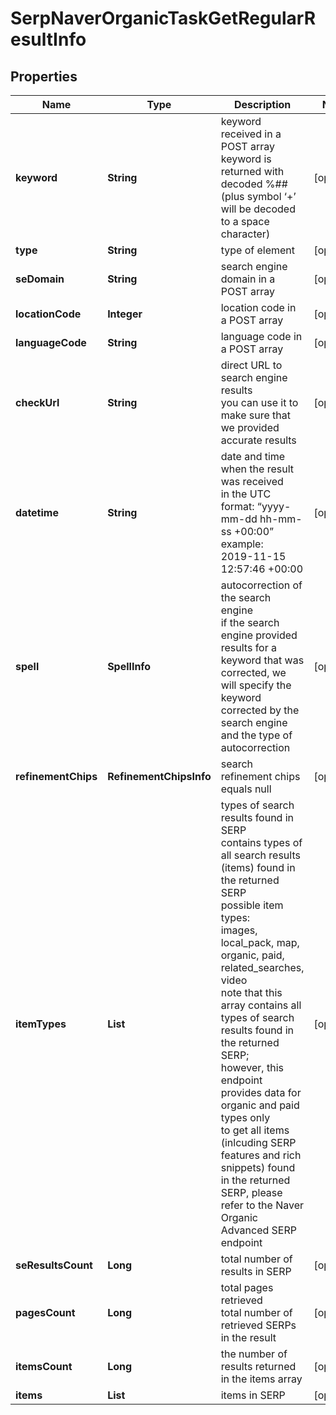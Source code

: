 # SerpNaverOrganicTaskGetRegularResultInfo


## Properties

| Name | Type | Description | Notes |
|------------ | ------------- | ------------- | -------------|
**keyword** | **String** | keyword received in a POST array<br>keyword is returned with decoded %## (plus symbol ‘+’ will be decoded to a space character) |[optional]|
**type** | **String** | type of element |[optional]|
**seDomain** | **String** | search engine domain in a POST array |[optional]|
**locationCode** | **Integer** | location code in a POST array |[optional]|
**languageCode** | **String** | language code in a POST array |[optional]|
**checkUrl** | **String** | direct URL to search engine results<br>you can use it to make sure that we provided accurate results |[optional]|
**datetime** | **String** | date and time when the result was received<br>in the UTC format: “yyyy-mm-dd hh-mm-ss +00:00”<br>example:<br>2019-11-15 12:57:46 +00:00 |[optional]|
**spell** | **SpellInfo** | autocorrection of the search engine<br>if the search engine provided results for a keyword that was corrected, we will specify the keyword corrected by the search engine and the type of autocorrection |[optional]|
**refinementChips** | **RefinementChipsInfo** | search refinement chips<br>equals null |[optional]|
**itemTypes** | **List<String>** | types of search results found in SERP<br>contains types of all search results (items) found in the returned SERP<br>possible item types:<br>images, local_pack, map, organic, paid, related_searches, video<br>note that this array contains all types of search results found in the returned SERP;<br>however, this endpoint provides data for organic and paid types only<br>to get all items (inlcuding SERP features and rich snippets) found in the returned SERP, please refer to the Naver Organiс Advanced SERP endpoint |[optional]|
**seResultsCount** | **Long** | total number of results in SERP |[optional]|
**pagesCount** | **Long** | total pages retrieved<br>total number of retrieved SERPs in the result |[optional]|
**itemsCount** | **Long** | the number of results returned in the items array |[optional]|
**items** | **List<BaseSerpApiElementItem>** | items in SERP |[optional]|